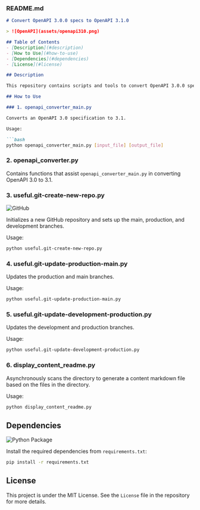 ### README.md

```markdown
# Convert OpenAPI 3.0.0 specs to OpenAPI 3.1.0

> ![OpenAPI](assets/openapi310.png)

## Table of Contents
- [Description](#description)
- [How to Use](#how-to-use)
- [Dependencies](#dependencies)
- [License](#license)

## Description

This repository contains scripts and tools to convert OpenAPI 3.0.0 specifications to OpenAPI 3.1.0.

## How to Use

### 1. openapi_converter_main.py

Converts an OpenAPI 3.0 specification to 3.1.

Usage:

```bash
python openapi_converter_main.py [input_file] [output_file]
```

### 2. openapi_converter.py

Contains functions that assist `openapi_converter_main.py` in converting OpenAPI 3.0 to 3.1.

### 3. useful.git-create-new-repo.py

![GitHub](https://www.vectorlogo.zone/logos/github/github-ar21.svg)

Initializes a new GitHub repository and sets up the main, production, and development branches.

Usage:

```bash
python useful.git-create-new-repo.py
```

### 4. useful.git-update-production-main.py

Updates the production and main branches.

Usage:

```bash
python useful.git-update-production-main.py
```

### 5. useful.git-update-development-production.py

Updates the development and production branches.

Usage:

```bash
python useful.git-update-development-production.py
```

### 6. display_content_readme.py

Asynchronously scans the directory to generate a content markdown file based on the files in the directory.

Usage:

```bash
python display_content_readme.py
```

## Dependencies

![Python Package](https://www.vectorlogo.zone/logos/pypi/pypi-ar21.svg)

Install the required dependencies from `requirements.txt`:

```bash
pip install -r requirements.txt
```

## License

This project is under the MIT License. See the `License` file in the repository for more details.
```